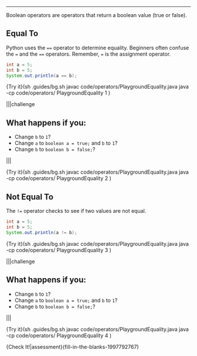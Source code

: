 ----------

Boolean operators are operators that return a boolean value (true or false).

## Equal To

Python uses the `==` operator to determine equality. Beginners often confuse the `=` and the `==` operators. Remember, `=` is the assignment operator.

```java
int a = 5;
int b = 5;
System.out.println(a == b);
```

{Try it}(sh .guides/bg.sh javac code/operators/PlaygroundEquality.java java -cp code/operators/ PlaygroundEquality 1 )

|||challenge
## What happens if you:
* Change `b` to `1`?
* Change `a` to `boolean a = true;` and `b` to `1`?
* Change `b` to `boolean b = false;`?

|||

{Try it}(sh .guides/bg.sh javac code/operators/PlaygroundEquality.java java -cp code/operators/ PlaygroundEquality 2 )

## Not Equal To

The `!=` operator checks to see if two values are not equal.

```java
int a = 5;
int b = 5;
System.out.println(a != b);
```

{Try it}(sh .guides/bg.sh javac code/operators/PlaygroundEquality.java java -cp code/operators/ PlaygroundEquality 3 )

|||challenge
## What happens if you:
* Change `b` to `1`?
* Change `a` to `boolean a = true;` and `b` to `1`?
* Change `b` to `boolean b = false;`?

|||

{Try it}(sh .guides/bg.sh javac code/operators/PlaygroundEquality.java java -cp code/operators/ PlaygroundEquality 4 )

{Check It!|assessment}(fill-in-the-blanks-1997792767)
